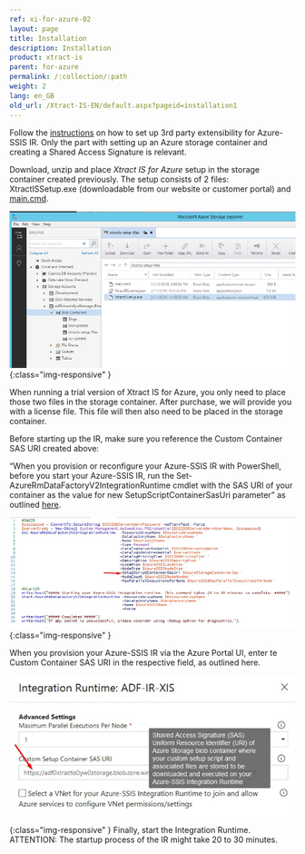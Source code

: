 ```yaml
---
ref: xi-for-azure-02
layout: page
title: Installation
description: Installation
product: xtract-is
parent: for-azure
permalink: /:collection/:path
weight: 2
lang: en_GB
old_url: /Xtract-IS-EN/default.aspx?pageid=installation1
---
```


Follow the [instructions](https://docs.microsoft.com/en-us/azure/data-factory/how-to-configure-azure-ssis-ir-custom-setup) on how to set up 3rd party extensibility for Azure-SSIS IR. Only the part with setting up an Azure storage container and creating a Shared Access Signature is relevant.

Download, unzip and place *Xtract IS for Azure* setup in the storage container created previously.
The setup consists of 2 files: XtractISSetup.exe (downloadable from our website or customer portal) and [main.cmd](https://files.theobald-software.com/download/XtractIS/main.cmd). 

![XISforAzure_StorageContainer](/img/content/XISforAzure_StorageContainer.png){:class="img-responsive" }

When running a trial version of Xtract IS for Azure, you only need to place those two files in the storage container.
After purchase, we will provide you with a license file. This file will then also need to be placed in the storage container.

Before starting up the IR, make sure you reference the Custom Container SAS URI created above:

“When you provision or reconfigure your Azure-SSIS IR with PowerShell, before you start your Azure-SSIS IR, run the 
Set-AzureRmDataFactoryV2IntegrationRuntime cmdlet with the SAS URI of your container as the value for new SetupScriptContainerSasUri parameter” as outlined [here](https://docs.microsoft.com/en-us/azure/data-factory/tutorial-deploy-ssis-packages-azure-powershell).

![XISforAzure_PS_CustomSetupContainer](/img/content/XISforAzure_PS_CustomSetupContainer.png){:class="img-responsive" }

When you provision your Azure-SSIS IR via the Azure Portal UI, enter te Custom Container SAS URI in the respective field, as outlined here.

![XISforAzure_Poral_CustomSetupContainer](/img/content/XISforAzure_Poral_CustomSetupContainer.png){:class="img-responsive" }
Finally, start the Integration Runtime. ATTENTION: The startup process of the IR might take 20 to 30 minutes.